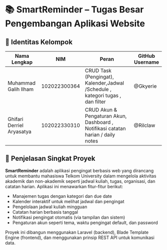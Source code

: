 # 📚 SmartReminder – Tugas Besar Pengembangan Aplikasi Website

## 👥 Identitas Kelompok

| Nama Lengkap                    | NIM           | Peran                                          | GitHub Username          |
|----------------------------------|---------------|------------------------------------------------|---------------------------|
| Muhammad Galih Ilham            | 102022300364  | CRUD Task (Pengingat), Kalender,Jadwal /Schedule , kategori tugas , dan filter  | @Gkyerie                   |
| Ghifari Derriel Aryasatya       | 102022330310  | CRUD Akun & Pengaturan Akun, Dashboard , Notifikasi catatan harian / daily notes | @Rilclaw                   |

## 📝 Penjelasan Singkat Proyek

**SmartReminder** adalah aplikasi pengingat berbasis web yang dirancang untuk membantu mahasiswa Telkom University dalam mengelola aktivitas akademik dan non-akademik seperti jadwal kuliah, tugas, organisasi, dan catatan harian. Aplikasi ini menawarkan fitur-fitur berikut:

- Manajemen tugas dengan kategori dan due date
- Kalender interaktif untuk melihat jadwal dan pengingat
- Pengelolaan jadwal kuliah mingguan
- Catatan harian berbasis tanggal
- Notifikasi pengingat otomatis (via tampilan dan sistem)
- Pengaturan akun seperti tema, waktu pengingat default, dan password

Proyek ini dibangun menggunakan Laravel (backend), Blade Template Engine (frontend), dan menggunakan prinsip REST API untuk komunikasi data.

